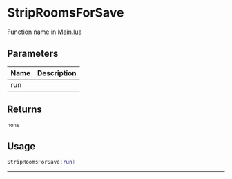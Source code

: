 # StripRoomsForSave

Function name in Main.lua

## Parameters

| Name | Description |
| ---- | ----------- |
| run  |             |

## Returns

`none`

## Usage

```lua
StripRoomsForSave(run)
```

---
